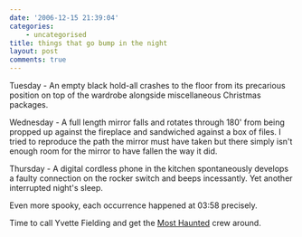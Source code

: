 ```yaml
---
date: '2006-12-15 21:39:04'
categories:
    - uncategorised
title: things that go bump in the night
layout: post
comments: true
---
```

Tuesday - An empty black hold-all crashes to the floor from its
precarious position on top of the wardrobe alongside miscellaneous
Christmas packages.

Wednesday - A full length mirror falls and rotates through 180' from
being propped up against the fireplace and sandwiched against a box of
files. I tried to reproduce the path the mirror must have taken but
there simply isn't enough room for the mirror to have fallen the way it
did.

Thursday - A digital cordless phone in the kitchen spontaneously
develops a faulty connection on the rocker switch and beeps incessantly.
Yet another interrupted night's sleep.

Even more spooky, each occurrence happened at 03:58 precisely.

Time to call Yvette Fielding and get the [Most
Haunted](http://www.nbrightside.com/blog/2006/01/27/most-haunted-2/)
crew around.
